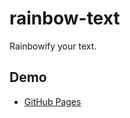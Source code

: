 # rainbow-text
Rainbowify your text.

## Demo
* [GitHub Pages](https://charlesstover.github.io/rainbow-text/)
